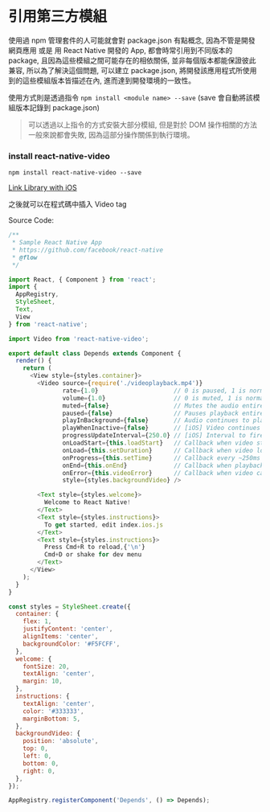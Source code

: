 # 引用第三方模組

使用過 npm 管理套件的人可能就會對 package.json 有點概念, 因為不管是開發網頁應用 或是 用 React Native 開發的 App, 都會時常引用到不同版本的 package, 且因為這些模組之間可能存在的相依關係, 並非每個版本都能保證彼此兼容, 所以為了解決這個問題, 可以建立 package.json, 將開發該應用程式所使用到的這些模組版本皆描述在內, 進而達到開發環境的一致性。

使用方式則是透過指令 `npm install <module name> --save` (save 會自動將該模組版本記錄到 package.json)

> 可以透過以上指令的方式安裝大部分模組, 但是對於 DOM 操作相關的方法一般來說都會失敗, 因為這部分操作關係到執行環境。

 ### install react-native-video


`npm install react-native-video --save`

[Link Library with iOS](https://facebook.github.io/react-native/docs/linking-libraries-ios.html)

之後就可以在程式碼中插入 Video tag

Source Code:
```javascript
/**
 * Sample React Native App
 * https://github.com/facebook/react-native
 * @flow
 */

import React, { Component } from 'react';
import {
  AppRegistry,
  StyleSheet,
  Text,
  View
} from 'react-native';

import Video from 'react-native-video';

export default class Depends extends Component {
  render() {
    return (
      <View style={styles.container}>
        <Video source={require('./videoplayback.mp4')}
               rate={1.0}                     // 0 is paused, 1 is normal.
               volume={1.0}                   // 0 is muted, 1 is normal.
               muted={false}                  // Mutes the audio entirely.
               paused={false}                 // Pauses playback entirely.
               playInBackground={false}       // Audio continues to play when app entering background.
               playWhenInactive={false}       // [iOS] Video continues to play when control or notification center are shown.
               progressUpdateInterval={250.0} // [iOS] Interval to fire onProgress (default to ~250ms)
               onLoadStart={this.loadStart}   // Callback when video starts to load
               onLoad={this.setDuration}      // Callback when video loads
               onProgress={this.setTime}      // Callback every ~250ms with currentTime
               onEnd={this.onEnd}             // Callback when playback finishes
               onError={this.videoError}      // Callback when video cannot be loaded
               style={styles.backgroundVideo} />

        <Text style={styles.welcome}>
          Welcome to React Native!
        </Text>
        <Text style={styles.instructions}>
          To get started, edit index.ios.js
        </Text>
        <Text style={styles.instructions}>
          Press Cmd+R to reload,{'\n'}
          Cmd+D or shake for dev menu
        </Text>
      </View>
    );
  }
}

const styles = StyleSheet.create({
  container: {
    flex: 1,
    justifyContent: 'center',
    alignItems: 'center',
    backgroundColor: '#F5FCFF',
  },
  welcome: {
    fontSize: 20,
    textAlign: 'center',
    margin: 10,
  },
  instructions: {
    textAlign: 'center',
    color: '#333333',
    marginBottom: 5,
  },
  backgroundVideo: {
    position: 'absolute',
    top: 0,
    left: 0,
    bottom: 0,
    right: 0,
  },
});

AppRegistry.registerComponent('Depends', () => Depends);

```
